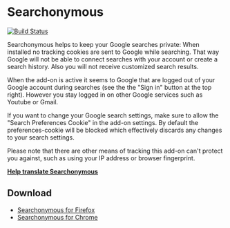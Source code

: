 # Searchonymous

[![Build Status](https://travis-ci.org/MorbZ/Searchonymous.svg?branch=master)](https://travis-ci.org/MorbZ/Searchonymous)

Searchonymous helps to keep your Google searches private: When installed no tracking cookies are sent to Google while searching. That way Google will not be able to connect searches with your account or create a search history. Also you will not receive customized search results.

When the add-on is active it seems to Google that are logged out of your Google account during searches (see the the "Sign in" button at the top right). However you stay logged in on other Google services such as Youtube or Gmail.

If you want to change your Google search settings, make sure to allow the "Search Preferences Cookie" in the add-on settings. By default the preferences-cookie will be blocked which effectively discards any changes to your search settings.

Please note that there are other means of tracking this add-on can't protect you against, such as using your IP address or browser fingerprint.

**[Help translate Searchonymous](https://poeditor.com/join/project/wbV4rQtHoY)**

## Download ##
* [Searchonymous for Firefox](https://addons.mozilla.org/firefox/addon/searchonymous/)
* [Searchonymous for Chrome](https://chrome.google.com/webstore/detail/searchonymous/onhfdppooafpnnigbmnpnnjmbajggekc)

